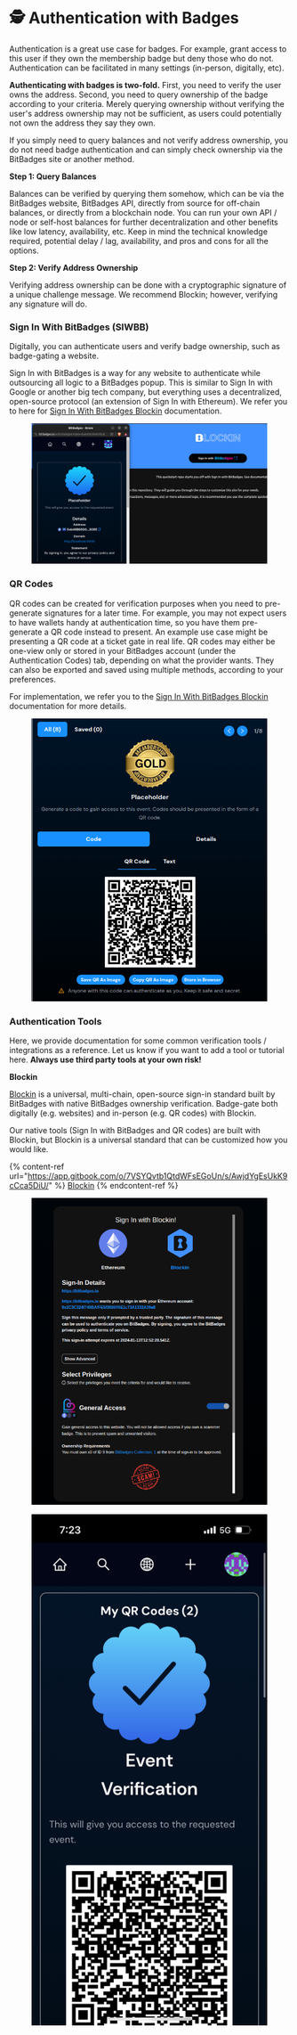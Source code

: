 # 🕵 Authentication with Badges

Authentication is a great use case for badges. For example, grant access to this user if they own the membership badge but deny those who do not. Authentication can be facilitated in many settings (in-person, digitally, etc).&#x20;

**Authenticating with badges is two-fold.** First, you need to verify the user owns the address.  Second, you need to query ownership of the badge according to your criteria. Merely querying ownership without verifying the user's address ownership may not be sufficient, as users could potentially not own the address they say they own.&#x20;

If you simply need to query balances and not verify address ownership, you do not need badge authentication and can simply check ownership via the BitBadges site or another method.

**Step 1: Query Balances**

Balances can be verified by querying them somehow, which can be via the BitBadges website, BitBadges API, directly from source for off-chain balances, or directly from a blockchain node. You can run your own API / node or self-host balances for further decentralization and other benefits like low latency, availability, etc. Keep in mind the technical knowledge required, potential delay / lag, availability, and pros and cons for all the options.

**Step 2: Verify Address Ownership**

Verifying address ownership can be done with a cryptographic signature of a unique challenge message. We recommend Blockin; however, verifying any signature will do.&#x20;

### Sign In With BitBadges (SIWBB)

Digitally, you can authenticate users and verify badge ownership, such as badge-gating a website.&#x20;

Sign In with BitBadges is a way for any website to authenticate while outsourcing all logic to a BitBadges popup. This is similar to Sign In with Google or another big tech company, but everything uses a decentralized, open-source protocol (an extension of Sign In with Ethereum). We refer you to here for [Sign In With BitBadges Blockin](https://app.gitbook.com/s/AwjdYgEsUkK9cCca5DiU/developer-docs/getting-started/sign-in-with-bitbadges) documentation.&#x20;

<figure><img src="../.gitbook/assets/image (50).png" alt=""><figcaption></figcaption></figure>

### QR Codes

QR codes can be created for verification purposes when you need to pre-generate signatures for a later time. For example, you may not expect users to have wallets handy at authentication time, so you have them pre-generate a QR code instead to present. An example use case might be presenting a QR code at a ticket gate in real life. QR codes may either be one-view only or stored in your BitBadges account (under the Authentication Codes) tab, depending on what the provider wants. They can also be exported and saved using multiple methods, according to your preferences.

For implementation, we refer you to the [Sign In With BitBadges Blockin](https://app.gitbook.com/s/AwjdYgEsUkK9cCca5DiU/developer-docs/getting-started/sign-in-with-bitbadges) documentation for more details.

<figure><img src="../.gitbook/assets/image (51).png" alt="" width="539"><figcaption></figcaption></figure>

### Authentication Tools

Here, we provide documentation for some common verification tools / integrations as a reference. Let us know if you want to add a tool or tutorial here. **Always use third party tools at your own risk!**&#x20;

**Blockin**

[Blockin](https://blockin-quickstart.vercel.app) is a universal, multi-chain, open-source sign-in standard built by BitBadges with native BitBadges ownership verification. Badge-gate both digitally (e.g. websites) and in-person (e.g. QR codes) with Blockin.&#x20;

Our native tools (Sign In with BitBadges and QR codes) are built with Blockin, but Blockin is a universal standard that can be customized how you would like.

{% content-ref url="https://app.gitbook.com/o/7VSYQvtb1QtdWFsEGoUn/s/AwjdYgEsUkK9cCca5DiU/" %}
[Blockin](https://app.gitbook.com/o/7VSYQvtb1QtdWFsEGoUn/s/AwjdYgEsUkK9cCca5DiU/)
{% endcontent-ref %}

<figure><img src="../.gitbook/assets/image (45).png" alt=""><figcaption></figcaption></figure>

<figure><img src="../.gitbook/assets/image (46).png" alt="" width="563"><figcaption></figcaption></figure>
